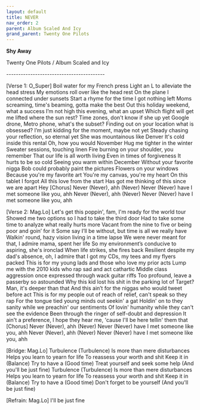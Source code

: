```yaml
---  
layout: default  
title: NEVER  
nav_order: 2                  
parent: Album Scaled And Icy  
grand_parent: Twenty One Pilots  
---  
```


**Shy Away**
<p>     
Twenty One Pilots / Album Scaled and Icy
</p>  
-----------------------------------------

[Verse 1: O_Super]
Boil water for my French press
Light an L to alleviate the head stress
My emotions roll over like the head rest
On the plane I connected under sunsets
Start a rhyme for the time I got nothing left
Moms screaming, time's beaming, gotta make the best
Out this holiday weekend, what a success
I’m not high this evening, what an upset
Which flight will get me lifted where the sun rest?
Time zones, don't know if she up yet
Google drone, Metro phone, what's the subset?
Finding out on your location what is obsessed?
I’m just kidding for the moment, maybe not yet
Steady chasing your reflection, so eternal yet
She was mountainous like Denver
It's cold inside this rental
Oh, how you would November
Hug me tighter in the winter
Sweater sessions, touching linen
Fire burning on your shoulder, you remember
That our life is all worth living
Even in times of forgiveness
It hurts to be so cold
Seeing you warm within December
Without your favorite nigga
Bob could probably paint the pictures
Flowers on your windows
Because you're my favorite art
You're my canvas, you're my heart
On this tablet I forgot
All this love from the start
Has got me thinking of this since we are apart
Hey
[Chorus]
Never (Never), ahh (Never)
Never (Never) have I met someone like you, ahh
Never (Never), ahh (Never)
Never (Never) have I met someone like you, ahh

[Verse 2: Mag.Lo]
Let's get this poppin', fam, I'm ready for the world tour
Showed me two options so I had to take the third door
Had to take some time to analyze what really hurts more
Vacant from the nine to five or being poor and goin’ for it
Some say I’ll be without, but time is all we really have
Walkin' round, hazy vision living in a time lapse
We were never meant for that, I admire mama, spent her life
So my environment’s conducive to aspiring, she's ironclad
When life strikes, she fires back
Resilient despite my dad's absence, oh, I admire that
I got my CDs, my tees and my flyers packed
This is for my young lads and those who love my prior acts
Lump me with the 2010 kids who rap sad and act cathartic
Middle class aggression once expressed through wack guitar riffs
Too profound, leave a passerby so astounded
Why this kid lost his shit in the parking lot of Target?
Man, it's deeper than that
And this ain’t for the niggas who would tweet before act
This is for my people out of reach of relief, can't speak so they rap
For the tongue tied young minds out seekin' a gat
Holdin' on to they sanity while we preachin' our sentiments
Of lovin' humanity while they can't see the evidence
Been through the ringer of self-doubt and depression
It ain't a preference, I hope they hear me, 'cause I'll be here tellin' them that
[Chorus]
Never (Never), ahh (Never)
Never (Never) have I met someone like you, ahh
Never (Never), ahh (Never)
Never (Never) have I met someone like you, ahh

[Bridge: Mag.Lo]
Turbulence (Turbulence)
Is more than mere disturbances
Helps you learn to yearn for life
To reassess your worth and shit
Keep it in (Balance)
Try to have a (Good time)
Treat yourself and seek some help (And you'll be just fine)
Turbulence (Turbulence)
Is more than mere disturbances
Helps you learn to yearn for life
To reassess your worth and shit
Keep it in (Balance)
Try to have a (Good time)
Don't forget to be yourself (And you'll be just fine)

[Refrain: Mag.Lo]
I'll be just fine
